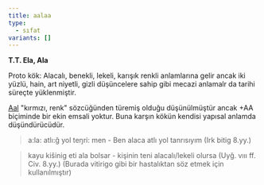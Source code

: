```yaml
---
title: aalaa
type:
  - sıfat
variants: []
---
```

**T.T. Ela, Ala**

Proto kök: Alacalı, benekli, lekeli, karışık renkli anlamlarına gelir ancak iki yüzlü, hain, art niyetli, gizli düşüncelere sahip gibi mecazi anlamalr da tarihi süreçte yüklenmiştir.

[Aal](/pt/aal) "kırmızı, renk" sözcüğünden türemiş olduğu düşünülmüştür ancak +AA biçiminde bir ekin emsali yoktur. Buna karşın kökün kendisi yapısal anlamda düşündürücüdür.

> a:la: atlı:ğ yol teŋri: men - Ben alaca atlı yol tanrısıyım (Irk bitig 8.yy.)

> kayu kišinig eti ala bolsar - kişinin teni alacalı/lekeli olursa (Uyğ. vııı ff. Civ. 8.yy.) (Burada vitirigo gibi bir hastalıktan söz etmek için kullanılmıştır)
